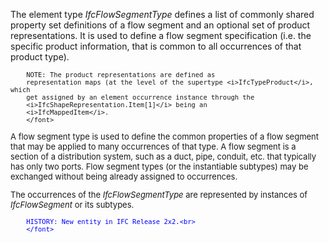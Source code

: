 ﻿The element type _IfcFlowSegmentType_ defines a list of commonly shared property set definitions of a flow segment and an optional set of product representations. It is used to define a flow segment specification (i.e. the specific product information, that is common to all occurrences of that product type).

> <font size="-1">
		NOTE: The product representations are defined as
		representation maps (at the level of the supertype <i>IfcTypeProduct</i>, which
		get assigned by an element occurrence instance through the
		<i>IfcShapeRepresentation.Item[1]</i> being an
		<i>IfcMappedItem</i>.
    	</font>

A flow segment type is used to define the common properties of a flow segment that may be applied to many occurrences of that type. A flow segment is a section of a distribution system, such as a duct, pipe, conduit, etc. that typically has only two ports. Flow segment types (or the instantiable subtypes) may be exchanged without being already assigned to occurrences.

The occurrences of the _IfcFlowSegmentType_ are represented by instances of _IfcFlowSegment_ or its subtypes.

> <font color="#0000ff" size="-1">
    	HISTORY: New entity in IFC Release 2x2.<br>
    	</font>